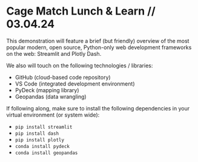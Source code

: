 # Cage Match Lunch & Learn // 03.04.24

This demonstration will feature a brief (but friendly) overview of the most popular modern, open source, Python-only web development frameworks on the web: Streamlit and Plotly Dash.

We also will touch on the following technologies / libraries:

- GitHub (cloud-based code repository)
- VS Code (integrated development environment)
- PyDeck (mapping library)
- Geopandas (data wrangling)

If following along, make sure to install the following dependencies in your virtual environment (or system wide):

- `pip install streamlit`
- `pip install dash`
- `pip install plotly`
- `conda install pydeck`
- `conda install geopandas`
